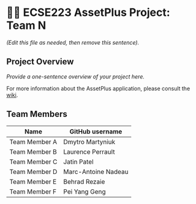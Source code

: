 # :hotel::heavy_plus_sign: ECSE223 AssetPlus Project: Team N

_(Edit this file as needed, then remove this sentence)._

## Project Overview

_Provide a one-sentence overview of your project here._

For more information about the AssetPlus application, please consult the [wiki](../../wiki).

## Team Members

| Name          | GitHub username |
| ------------- | --------------- |
| Team Member A |Dmytro Martyniuk            |
| Team Member B | Laurence Perrault             |
| Team Member C | Jatin Patel            |
| Team Member D | Marc-Antoine Nadeau             |
| Team Member E | Behrad Rezaie             |
| Team Member F | Pei Yang Geng             |

